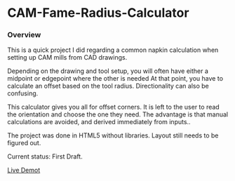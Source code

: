 # CAM-Fame-Radius-Calculator

### Overview

This is a quick project I did regarding a common napkin calculation when setting up CAM mills from CAD drawings.

Depending on the drawing and tool setup, you will often have either a midpoint or edgepoint where the other is needed
At that point, you have to calculate an offset based on the tool radius.
Directionality can also be confusing.

This calculator gives you all for offset corners.
It is left to the user to read the orientation and choose the one they need.
The advantage is that manual calculations are avoided, and derived immediately from inputs..

The project was done in HTML5 without libraries. 
Layout still needs to be figured out.

Current status: First Draft.

[Live Demot](https://jollywizard.github.io/CAM-Fame-Radius-Calculator/)
